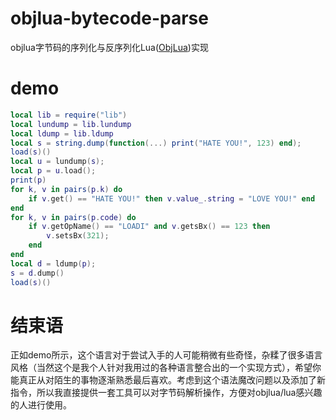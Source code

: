 # objlua-bytecode-parse
objlua字节码的序列化与反序列化Lua([ObjLua](https://github.com/nwdxlgzs/objlua))实现

# demo
```lua
local lib = require("lib")
local lundump = lib.lundump
local ldump = lib.ldump
local s = string.dump(function(...) print("HATE YOU!", 123) end);
load(s)()
local u = lundump(s);
local p = u.load();
print(p)
for k, v in pairs(p.k) do
    if v.get() == "HATE YOU!" then v.value_.string = "LOVE YOU!" end
end
for k, v in pairs(p.code) do
    if v.getOpName() == "LOADI" and v.getsBx() == 123 then
        v.setsBx(321);
    end
end
local d = ldump(p);
s = d.dump()
load(s)()
```

# 结束语
正如demo所示，这个语言对于尝试入手的人可能稍微有些奇怪，杂糅了很多语言风格（当然这个是我个人针对我用过的各种语言整合出的一个实现方式），希望你能真正从对陌生的事物逐渐熟悉最后喜欢。考虑到这个语法魔改问题以及添加了新指令，所以我直接提供一套工具可以对字节码解析操作，方便对objlua/lua感兴趣的人进行使用。
